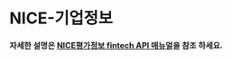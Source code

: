 # NICE-기업정보

#### 자세한 설명은 [NICE평가정보 fintech API 매뉴얼](https://developers.koscom.co.kr/resources/documentation/20171010_NICEINFO%20Fintech%20API_sandbox.pdf)을 참조 하세요.



